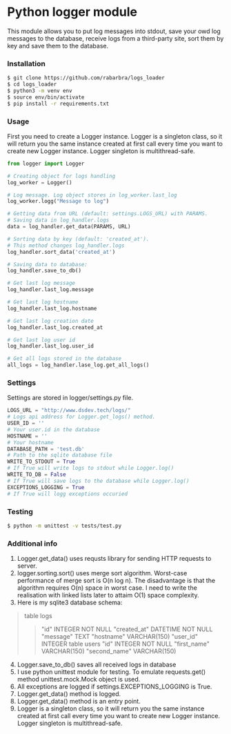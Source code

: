 # Python logger module
This module allows you to put log messages into stdout, save your owd log messages to the database, receive logs from a third-party site, sort them by key and save them to the database.

### Installation
```bash
$ git clone https://github.com/rabarbra/logs_loader
$ cd logs_loader
$ python3 -m venv env
$ source env/bin/activate
$ pip install -r requirements.txt
```

### Usage
First you need to create a Logger instance. Logger is a singleton class, so it will return you the same instance created at first call every time you want to create new Logger instance. Logger singleton is multithread-safe.
```python
from logger import Logger

# Creating object for logs handling
log_worker = Logger()

# Log message. Log object stores in log_worker.last_log
log_worker.logg("Message to log")

# Getting data from URL (default: settings.LOGS_URL) with PARAMS.
# Saving data in log_handler.logs
data = log_handler.get_data(PARAMS, URL)

# Sorting data by key (default: 'created_at').
# This method changes log_handler.logs
log_handler.sort_data('created_at')

# Saving data to database:
log_handler.save_to_db()

# Get last log message
log_handler.last_log.message

# Get last log hostname
log_handler.last_log.hostname

# Get last log creation date
log_handler.last_log.created_at

# Get last log user id
log_handler.last_log.user_id

# Get all logs stored in the database
all_logs = log_handler.lase_log.get_all_logs()
```

### Settings
Settings are stored in logger/settings.py file.
```python
LOGS_URL = "http://www.dsdev.tech/logs/"
# Logs api address for Logger.get_logs() method.
USER_ID = ''
# Your user.id in the database
HOSTNAME = ''
# Your hostname
DATABASE_PATH = 'test.db'
# Path to the sqlite database file
WRITE_TO_STDOUT = True
# If True will write logs to stdout while Logger.log()
WRITE_TO_DB = False
# If True will save logs to the database while Logger.log()
EXCEPTIONS_LOGGING = True
# If True will logg exceptions occuried
```

### Testing
```bash
$ python -m unittest -v tests/test.py
```

### Additional info

1. Logger.get_data() uses requsts library for sending HTTP requests to server.
2. logger.sorting.sort() uses merge sort algorithm. Worst-case performance of merge sort is O(n log n). The disadvantage is that the algorithm requires O(n) space in worst case. I need to write the realisation with linked lists later to attaim O(1) space complexity.
3. Here is my sqlite3 database schema:
> table logs
>> "id" INTEGER NOT NULL
>> "created_at" DATETIME NOT NULL
>> "message" TEXT
>> "hostname" VARCHAR(150)
>> "user_id" INTEGER
> table users
>> "id" INTEGER NOT NULL
>> "first_name" VARCHAR(150)
>> "second_name" VARCHAR(150)
4. Logger.save_to_db() saves all received logs in database
5. I use python unittest module for testing. To emulate requests.get() method unittest.mock.Mock object is used.
6. All exceptions are logged if settings.EXCEPTIONS_LOGGING is True.
7. Logger.get_data() method is logged.
8. Logger.get_data() method is an entry point.
9. Logger is a singleton class, so it will return you the same instance created at first call every time you want to create new Logger instance. Logger singleton is multithread-safe.

